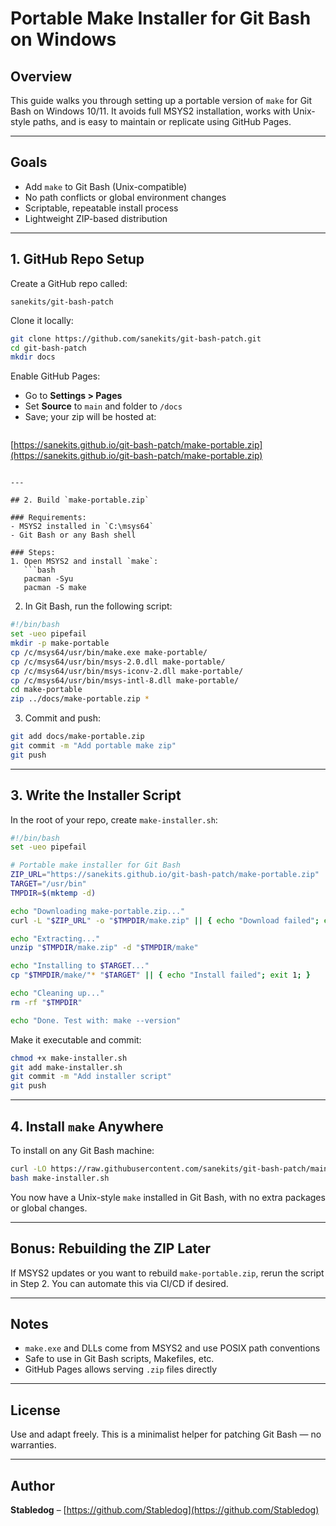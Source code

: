 # Portable Make Installer for Git Bash on Windows

## Overview

This guide walks you through setting up a portable version of `make` for Git Bash on Windows 10/11. It avoids full MSYS2 installation, works with Unix-style paths, and is easy to maintain or replicate using GitHub Pages.

---

## Goals

- Add `make` to Git Bash (Unix-compatible)
- No path conflicts or global environment changes
- Scriptable, repeatable install process
- Lightweight ZIP-based distribution

---

## 1. GitHub Repo Setup

Create a GitHub repo called:

```
sanekits/git-bash-patch
```

Clone it locally:

```bash
git clone https://github.com/sanekits/git-bash-patch.git
cd git-bash-patch
mkdir docs
```

Enable GitHub Pages:

- Go to **Settings > Pages**
- Set **Source** to `main` and folder to `/docs`
- Save; your zip will be hosted at:
  ```
  ```

[https://sanekits.github.io/git-bash-patch/make-portable.zip](https://sanekits.github.io/git-bash-patch/make-portable.zip)

````

---

## 2. Build `make-portable.zip`

### Requirements:
- MSYS2 installed in `C:\msys64`
- Git Bash or any Bash shell

### Steps:
1. Open MSYS2 and install `make`:
   ```bash
   pacman -Syu
   pacman -S make
````

2. In Git Bash, run the following script:

```bash
#!/bin/bash
set -ueo pipefail
mkdir -p make-portable
cp /c/msys64/usr/bin/make.exe make-portable/
cp /c/msys64/usr/bin/msys-2.0.dll make-portable/
cp /c/msys64/usr/bin/msys-iconv-2.dll make-portable/
cp /c/msys64/usr/bin/msys-intl-8.dll make-portable/
cd make-portable
zip ../docs/make-portable.zip *
```

3. Commit and push:

```bash
git add docs/make-portable.zip
git commit -m "Add portable make zip"
git push
```

---

## 3. Write the Installer Script

In the root of your repo, create `make-installer.sh`:

```bash
#!/bin/bash
set -ueo pipefail

# Portable make installer for Git Bash
ZIP_URL="https://sanekits.github.io/git-bash-patch/make-portable.zip"
TARGET="/usr/bin"
TMPDIR=$(mktemp -d)

echo "Downloading make-portable.zip..."
curl -L "$ZIP_URL" -o "$TMPDIR/make.zip" || { echo "Download failed"; exit 1; }

echo "Extracting..."
unzip "$TMPDIR/make.zip" -d "$TMPDIR/make"

echo "Installing to $TARGET..."
cp "$TMPDIR/make/"* "$TARGET" || { echo "Install failed"; exit 1; }

echo "Cleaning up..."
rm -rf "$TMPDIR"

echo "Done. Test with: make --version"
```

Make it executable and commit:

```bash
chmod +x make-installer.sh
git add make-installer.sh
git commit -m "Add installer script"
git push
```

---

## 4. Install `make` Anywhere

To install on any Git Bash machine:

```bash
curl -LO https://raw.githubusercontent.com/sanekits/git-bash-patch/main/make-installer.sh
bash make-installer.sh
```

You now have a Unix-style `make` installed in Git Bash, with no extra packages or global changes.

---

## Bonus: Rebuilding the ZIP Later

If MSYS2 updates or you want to rebuild `make-portable.zip`, rerun the script in Step 2. You can automate this via CI/CD if desired.

---

## Notes

- `make.exe` and DLLs come from MSYS2 and use POSIX path conventions
- Safe to use in Git Bash scripts, Makefiles, etc.
- GitHub Pages allows serving `.zip` files directly

---

## License

Use and adapt freely. This is a minimalist helper for patching Git Bash — no warranties.

---

## Author

**Stabledog** – [https://github.com/Stabledog](https://github.com/Stabledog)


